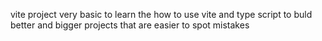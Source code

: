 vite project 
very basic to learn the how to use vite and type script to buld better and bigger projects that are easier to spot mistakes
